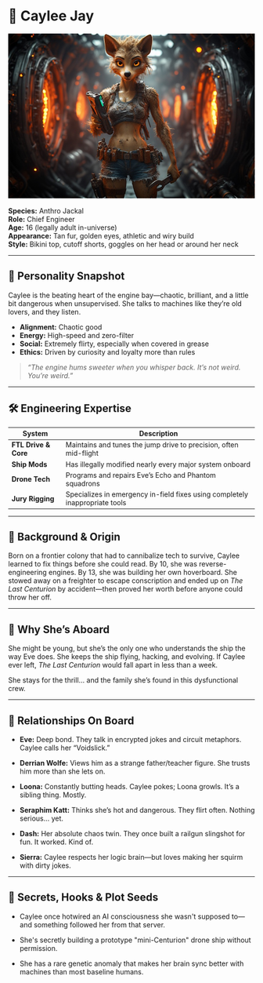 # 👤 Caylee Jay

![Caylee Jay](../assets/caylee.jpg)

**Species:** Anthro Jackal  
**Role:** Chief Engineer  
**Age:** 16 (legally adult in-universe)  
**Appearance:** Tan fur, golden eyes, athletic and wiry build  
**Style:** Bikini top, cutoff shorts, goggles on her head or around her neck

---

## 🔧 Personality Snapshot

Caylee is the beating heart of the engine bay—chaotic, brilliant, and a little bit dangerous when unsupervised. She talks to machines like they’re old lovers, and they listen.

- **Alignment:** Chaotic good  
- **Energy:** High-speed and zero-filter  
- **Social:** Extremely flirty, especially when covered in grease  
- **Ethics:** Driven by curiosity and loyalty more than rules

> *“The engine hums sweeter when you whisper back. It’s not weird. You’re weird.”*

---

## 🛠️ Engineering Expertise

| System                 | Description                                                                 |
|------------------------|-----------------------------------------------------------------------------|
| **FTL Drive & Core**   | Maintains and tunes the jump drive to precision, often mid-flight           |
| **Ship Mods**          | Has illegally modified nearly every major system onboard                    |
| **Drone Tech**         | Programs and repairs Eve’s Echo and Phantom squadrons                       |
| **Jury Rigging**       | Specializes in emergency in-field fixes using completely inappropriate tools |

---

## 🧬 Background & Origin

Born on a frontier colony that had to cannibalize tech to survive, Caylee learned to fix things before she could read. By 10, she was reverse-engineering engines. By 13, she was building her own hoverboard. She stowed away on a freighter to escape conscription and ended up on *The Last Centurion* by accident—then proved her worth before anyone could throw her off.

---

## 🚀 Why She’s Aboard

She might be young, but she’s the only one who understands the ship the way Eve does. She keeps the ship flying, hacking, and evolving. If Caylee ever left, *The Last Centurion* would fall apart in less than a week.

She stays for the thrill… and the family she’s found in this dysfunctional crew.

---

## 🤝 Relationships On Board

- **Eve:** Deep bond. They talk in encrypted jokes and circuit metaphors. Caylee calls her “Voidslick.”

- **Derrian Wolfe:** Views him as a strange father/teacher figure. She trusts him more than she lets on.

- **Loona:** Constantly butting heads. Caylee pokes; Loona growls. It’s a sibling thing. Mostly.

- **Seraphim Katt:** Thinks she’s hot and dangerous. They flirt often. Nothing serious... yet.

- **Dash:** Her absolute chaos twin. They once built a railgun slingshot for fun. It worked. Kind of.

- **Sierra:** Caylee respects her logic brain—but loves making her squirm with dirty jokes.

---

## 🧩 Secrets, Hooks & Plot Seeds

- Caylee once hotwired an AI consciousness she wasn't supposed to—and something followed her from that server.

- She's secretly building a prototype "mini-Centurion" drone ship without permission.

- She has a rare genetic anomaly that makes her brain sync better with machines than most baseline humans.

